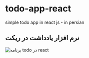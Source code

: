 # todo-app-react
simple todo app in react js - in persian
## نرم افزار یادداشت در ریکت
 ![برنامه todo در react](https://lh3.googleusercontent.com/pw/ACtC-3cjgD0pi5YZEGmFh5NURMNTlSZN8hWvx3HteYANtr8wcSHA0zdfEoi2r1j2FOB4gB0Ww4DlAczpjtH9C2DFGomWsLSXEEoWyO9kRCFbBS1Z6cxdfvEM2yFfrC1FUPi-9TxrFr0pSXU9gn34P-s8R5Oa=w329-h406-no?authuser=0)
